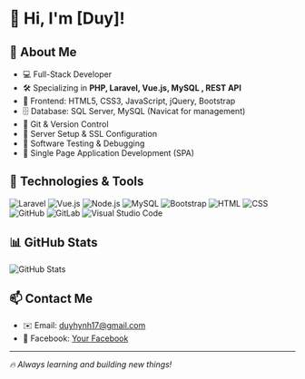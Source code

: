 # 👋 Hi, I'm [Duy]!

## 🚀 About Me
- 💻 Full-Stack Developer
- 🛠️ Specializing in **PHP, Laravel, Vue.js, MySQL ,  REST API**
- 🎨 Frontend:  HTML5, CSS3, JavaScript, jQuery, Bootstrap
- 🗄️ Database: SQL Server, MySQL (Navicat for management)
- 🔹 Git & Version Control
- 🔹 Server Setup & SSL Configuration
- 🔹 Software Testing & Debugging
- 🔹 Single Page Application Development (SPA)

## 🔧 Technologies & Tools
![Laravel](https://img.shields.io/badge/Laravel-F55247?style=for-the-badge&logo=laravel&logoColor=white)
![Vue.js](https://img.shields.io/badge/Vue.js-35495E?style=for-the-badge&logo=vuedotjs&logoColor=4FC08D)
![Node.js](https://img.shields.io/badge/Node.js-339933?style=for-the-badge&logo=node.js&logoColor=white)
![MySQL](https://img.shields.io/badge/MySQL-005C84?style=for-the-badge&logo=mysql&logoColor=white)
![Bootstrap](https://img.shields.io/badge/Bootstrap-563D7C?style=for-the-badge&logo=bootstrap&logoColor=white)
![HTML](https://img.shields.io/badge/HTML5-E34F26?style=for-the-badge&logo=html5&logoColor=white)
![CSS](https://img.shields.io/badge/CSS3-1572B6?style=for-the-badge&logo=css3&logoColor=white)
![GitHub](https://img.shields.io/badge/GitHub-181717?style=for-the-badge&logo=github&logoColor=white)
![GitLab](https://img.shields.io/badge/GitLab-FCA121?style=for-the-badge&logo=gitlab&logoColor=white)
![Visual Studio Code](https://img.shields.io/badge/Visual_Studio_Code-007ACC?style=for-the-badge&logo=visualstudiocode&logoColor=white)

## 📊 GitHub Stats
![GitHub Stats](https://github-readme-stats.vercel.app/api?username=huynhnguyenvanduy&show_icons=true&theme=dark)

## 📫 Contact Me
- ✉️ Email: duyhynh17@gmail.com
- 🔗 Facebook: [Your Facebook](https://www.facebook.com/duyhynh.sol)

---
*🔥 Always learning and building new things!*

